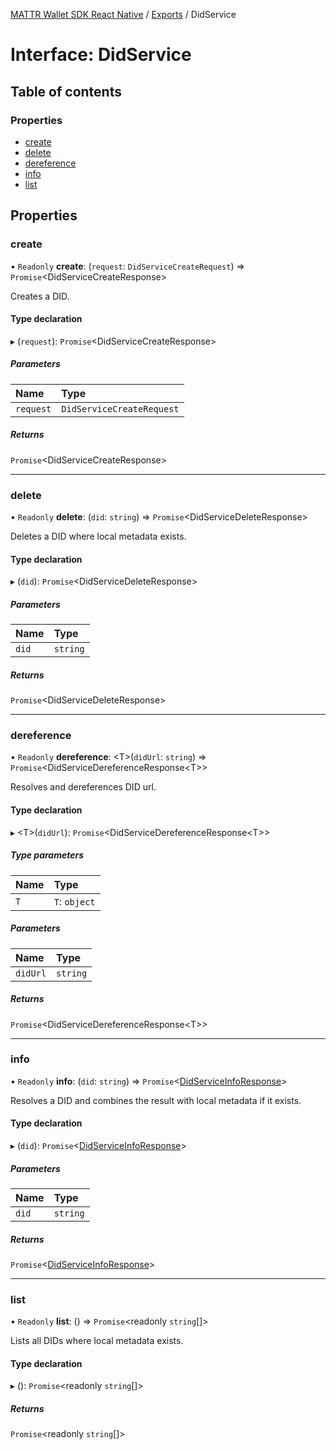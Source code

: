 [MATTR Wallet SDK React Native](../README.md) / [Exports](../modules.md) / DidService

# Interface: DidService

## Table of contents

### Properties

- [create](didservice.md#create)
- [delete](didservice.md#delete)
- [dereference](didservice.md#dereference)
- [info](didservice.md#info)
- [list](didservice.md#list)

## Properties

### create

• `Readonly` **create**: (`request`: `DidServiceCreateRequest`) => `Promise`<DidServiceCreateResponse\>

Creates a DID.

#### Type declaration

▸ (`request`): `Promise`<DidServiceCreateResponse\>

##### Parameters

| Name | Type |
| :------ | :------ |
| `request` | `DidServiceCreateRequest` |

##### Returns

`Promise`<DidServiceCreateResponse\>

___

### delete

• `Readonly` **delete**: (`did`: `string`) => `Promise`<DidServiceDeleteResponse\>

Deletes a DID where local metadata exists.

#### Type declaration

▸ (`did`): `Promise`<DidServiceDeleteResponse\>

##### Parameters

| Name | Type |
| :------ | :------ |
| `did` | `string` |

##### Returns

`Promise`<DidServiceDeleteResponse\>

___

### dereference

• `Readonly` **dereference**: <T\>(`didUrl`: `string`) => `Promise`<DidServiceDereferenceResponse<T\>\>

Resolves and dereferences DID url.

#### Type declaration

▸ <T\>(`didUrl`): `Promise`<DidServiceDereferenceResponse<T\>\>

##### Type parameters

| Name | Type |
| :------ | :------ |
| `T` | `T`: `object` |

##### Parameters

| Name | Type |
| :------ | :------ |
| `didUrl` | `string` |

##### Returns

`Promise`<DidServiceDereferenceResponse<T\>\>

___

### info

• `Readonly` **info**: (`did`: `string`) => `Promise`<[DidServiceInfoResponse](didserviceinforesponse.md)\>

Resolves a DID and combines the result with local metadata if it exists.

#### Type declaration

▸ (`did`): `Promise`<[DidServiceInfoResponse](didserviceinforesponse.md)\>

##### Parameters

| Name | Type |
| :------ | :------ |
| `did` | `string` |

##### Returns

`Promise`<[DidServiceInfoResponse](didserviceinforesponse.md)\>

___

### list

• `Readonly` **list**: () => `Promise`<readonly `string`[]\>

Lists all DIDs where local metadata exists.

#### Type declaration

▸ (): `Promise`<readonly `string`[]\>

##### Returns

`Promise`<readonly `string`[]\>
